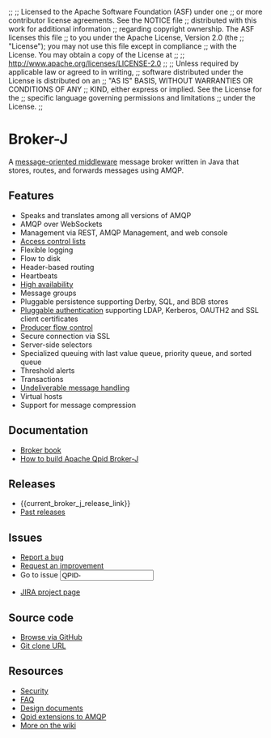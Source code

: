 ;;
;; Licensed to the Apache Software Foundation (ASF) under one
;; or more contributor license agreements.  See the NOTICE file
;; distributed with this work for additional information
;; regarding copyright ownership.  The ASF licenses this file
;; to you under the Apache License, Version 2.0 (the
;; "License"); you may not use this file except in compliance
;; with the License.  You may obtain a copy of the License at
;; 
;;   http://www.apache.org/licenses/LICENSE-2.0
;; 
;; Unless required by applicable law or agreed to in writing,
;; software distributed under the License is distributed on an
;; "AS IS" BASIS, WITHOUT WARRANTIES OR CONDITIONS OF ANY
;; KIND, either express or implied.  See the License for the
;; specific language governing permissions and limitations
;; under the License.
;;

<div id="-left-column" markdown="1">

# Broker-J

<div class="feature" markdown="1">

A [message-oriented middleware][mom] message broker written in Java
that stores, routes, and forwards messages using AMQP.

[mom]:http://en.wikipedia.org/wiki/Message-oriented_middleware

</div>

## Features

<div class="two-column" markdown="1">

 - Speaks and translates among all versions of AMQP
 - AMQP over WebSockets
 - Management via REST, AMQP Management, and web console
 - [Access control lists]({{current_broker_j_release_url}}/book/Java-Broker-Security-AccessControlProviders.html)
 - Flexible logging
 - Flow to disk
 - Header-based routing
 - Heartbeats
 - [High availability]({{current_broker_j_release_url}}/book/Java-Broker-High-Availability.html)
 - Message groups
 - Pluggable persistence supporting Derby, SQL, and BDB stores
 - [Pluggable authentication]({{current_broker_j_release_url}}/book/Java-Broker-Security.html#Java-Broker-Security-Authentication-Providers) supporting LDAP, Kerberos, OAUTH2 and SSL client certificates
 - [Producer flow control]({{current_broker_j_release_url}}/book/Java-Broker-Runtime-Disk-Space-Management.html#Qpid-Producer-Flow-Control)
 - Secure connection via SSL
 - Server-side selectors
 - Specialized queuing with last value queue, priority queue, and sorted queue
 - Threshold alerts
 - Transactions
 - [Undeliverable message handling]({{current_broker_j_release_url}}/book/Java-Broker-Runtime-Handling-Undeliverable-Messages.html)
 - Virtual hosts
 - Support for message compression

</div>

## Documentation

 - [Broker book]({{current_broker_j_release_url}}/book/index.html)
 - [How to build Apache Qpid Broker-J](https://github.com/apache/qpid-broker-j/blob/master/README.md)

</div>

<div id="-right-column" class="right-column-adjusted" markdown="1">

## Releases

 - {{current_broker_j_release_link}}
 - [Past releases]({{site_url}}/releases/index.html#past-releases)

## Issues

 - [Report a bug](https://issues.apache.org/jira/secure/CreateIssue.jspa?pid=12310520&issuetype=1&priority=3)
 - [Request an improvement](https://issues.apache.org/jira/secure/CreateIssue.jspa?pid=12310520&issuetype=4&priority=3)
 - <form id="-jira-goto-form">Go to issue <input name="jira" value="QPID-"/></form>
 - [JIRA project page](https://issues.apache.org/jira/browse/QPID)

## Source code

 - [Browse via GitHub](https://github.com/apache/qpid-broker-j)
 - [Git clone URL](https://gitbox.apache.org/repos/asf/qpid-broker-j.git)

## Resources

 - [Security](security.html)
 - [FAQ](https://cwiki.apache.org/confluence/display/qpid/qpid+java+faq)
 - [Design documents](https://cwiki.apache.org/confluence/display/qpid/java+broker+design)
 - [Qpid extensions to AMQP](https://cwiki.apache.org/confluence/display/qpid/qpid+extensions+to+amqp)
 - [More on the wiki](https://cwiki.apache.org/confluence/display/qpid/qpid+java+documentation)

</div>
